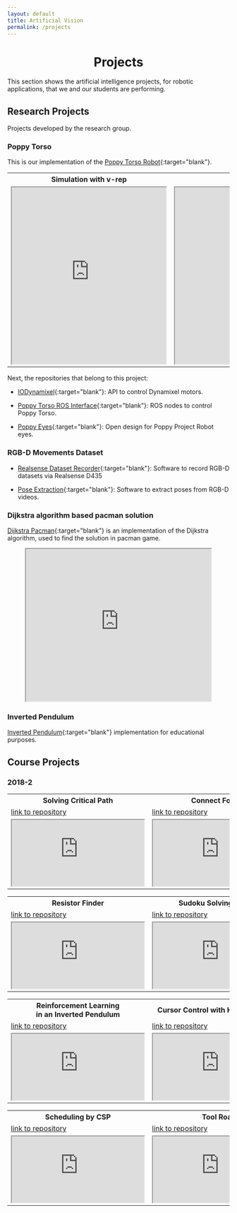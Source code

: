 ```yaml
---
layout: default
title: Artificial Vision
permalink: /projects
---
```


<h1 style="text-align: center;">Projects</h1>

<a name='researchProjects'></a>

This section shows the artificial intelligence projects, for robotic applications, that we and our students are performing.

## Research Projects

Projects developed by the research group.

### Poppy Torso

This is our implementation of the [Poppy Torso Robot](https://www.poppy-project.org/en/robots/poppy-torso){:target="blank"}.

<table style="width:100%">
  <tr>
    <th>Simulation with v-rep</th>
    <th>Real Robot</th>
  </tr>
  <tr>
    <td>
        <div style="text-align:center">
          <iframe  width="350" height="400" src="https://www.youtube.com/embed/PdLTn28FL_w" allowfullscreen>
          </iframe>
        </div>
    </td>
    <td>
        <div style="text-align:center">
          <iframe  width="350" height="400" src="https://www.youtube.com/embed/e9uOjp1yBxQ" allowfullscreen>
          </iframe>
        </div>
    </td>
  </tr>
</table>

Next, the repositories that belong to this project:

* [IODynamixel](https://github.com/cstopics/IODynamixel){:target="blank"}: API to control Dynamixel motors.

* [Poppy Torso ROS Interface](https://github.com/cstopics/poppy_ros){:target="blank"}: ROS nodes to control Poppy Torso.

* [Poppy Eyes](https://github.com/cstopics/poppy_eyes){:target="blank"}: Open design for Poppy Project Robot eyes.

### RGB-D Movements Dataset

* [Realsense Dataset Recorder](https://github.com/cstopics/realsense_dataset_recorder){:target="blank"}: Software to record RGB-D datasets via Realsense D435

* [Pose Extraction](https://github.com/cstopics/pose_extraction_rgbd){:target="blank"}: Software to extract poses from RGB-D videos.

### Dijkstra algorithm based pacman solution

[Dijkstra Pacman](https://github.com/cstopics/pacman_dijkstra){:target="blank"} is an implementation of the Dijkstra algorithm, used to find the solution in pacman game.

<div style="text-align:center">
  <iframe width="420" height="345" src="https://www.youtube.com/embed/Nilsue5zjbY">
  </iframe>
</div>

### Inverted Pendulum

<a name='courseProjects'></a>

[Inverted Pendulum](https://github.com/cstopics/inverted_pendulum){:target="blank"} implementation for educational purposes.

## Course Projects

### 2018-2

<table style="width:100%">
  <tr>
    <th>Solving Critical Path</th>
    <th>Connect Four AI</th>
  </tr>
  <tr>
    <td><a href="https://github.com/Karen11P/20182_cstopics_CriticalPath">link to repository</a></td>
    <td><a href="https://github.com/andres0820m/20182_cstopics_ConnectFourAI">link to repository</a></td>
  </tr>
  <tr>
    <td>
        <div style="text-align:center">
          <iframe src="https://www.youtube.com/embed/FDXqOAf8Aek" allowfullscreen>
          </iframe>
        </div>
    </td>
    <td>
        <div style="text-align:center">
          <iframe src="https://www.youtube.com/embed/abIrOX-Xmjc" allowfullscreen>
          </iframe>
        </div>
    </td>
  </tr>
</table>

<table style="width:100%">
  <tr>
    <th>Resistor Finder</th>
    <th>Sudoku Solving by CSP</th>
  </tr>
  <tr>
    <td><a href="https://github.com/leonardoo1256/20182_cstopics_ResistanceFinder">link to repository</a></td>
    <td><a href="https://github.com/pabnas/20182_cstopics_Sudoku_by_CSP">link to repository</a></td>
  </tr>
  <tr>
    <td>
        <div style="text-align:center">
          <iframe src="https://www.youtube.com/embed/_9Pf9-miGmw" allowfullscreen>
          </iframe>
        </div>
    </td>
    <td>
        <div style="text-align:center">
          <iframe src="https://www.youtube.com/embed/WQ5SRFg-p04" allowfullscreen>
          </iframe>
        </div>
    </td>
  </tr>
</table>

<table style="width:100%">
  <tr>
    <th>Reinforcement Learning <br> in an Inverted Pendulum</th>
    <th>Cursor Control with Hand Detection</th>
  </tr>
  <tr>
    <td><a href="https://github.com/Yeisonint/20182_cstopics_Inverted_Pendulum">link to repository</a></td>
    <td><a href="https://github.com/MiguelJ1/20182_cstopics_HandDetect_MoveCursor">link to repository</a></td>
  </tr>
  <tr>
    <td>
        <div style="text-align:center">
          <iframe src="https://www.youtube.com/embed/euT3hSjFBfg" allowfullscreen>
          </iframe>
        </div>
    </td>
    <td>
        <div style="text-align:center">
          <iframe src="https://www.youtube.com/embed/4wgnDpHvBiI" allowfullscreen>
          </iframe>
        </div>
    </td>
  </tr>
</table>

<table style="width:100%">
  <tr>
    <th>Scheduling by CSP</th>
    <th>Tool Road</th>
  </tr>
  <tr>
    <td><a href="https://github.com/Sebastorojas/20182_cstopics_CPS_Fish_JR">link to repository</a></td>
    <td><a href="https://github.com/Josean11/20182_cstopics_tool_road">link to repository</a></td>
  </tr>
  <tr>
    <td>
        <div style="text-align:center">
          <iframe src="https://www.youtube.com/embed/BOgySJoH1Zk" allowfullscreen>
          </iframe>
        </div>
    </td>
    <td>
        <div style="text-align:center">
          <iframe src="https://www.youtube.com/embed/GiqK-qqpFHw" allowfullscreen>
          </iframe>
        </div>
    </td>
  </tr>
</table>

